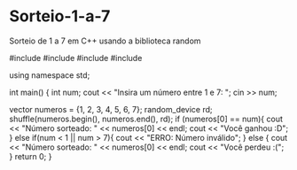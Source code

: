 # Sorteio-1-a-7
Sorteio de 1 a 7 em C++ usando a biblioteca random

#include <iostream>
#include <vector>
#include <algorithm>
#include <random>

using namespace std;

int main() {
  int num;
  cout << "Insira um número entre 1 e 7: ";
  cin >> num;
  
  vector<int> numeros = {1, 2, 3, 4, 5, 6, 7};
  random_device rd;
  shuffle(numeros.begin(), numeros.end(), rd);
  if (numeros[0] == num){
    cout << "Número sorteado: " << numeros[0] << endl;
    cout << "Você ganhou :D";
  } else if(num < 1 || num > 7){
    cout << "ERRO: Número inválido";
  } else {
    cout << "Número sorteado: " << numeros[0] << endl;
    cout << "Você perdeu :(";
  }
  return 0;
}
